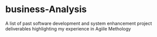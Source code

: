 # business-Analysis
A list of past software development and system enhancement project deliverables highlighting my experience in Agiile Methology

